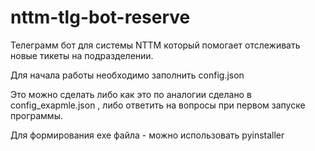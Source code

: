 # nttm-tlg-bot-reserve
Телеграмм бот для системы NTTM который помогает отслеживать новые тикеты на подразделении.

Для начала работы необходимо заполнить config.json

Это можно сделать либо как это по аналогии сделано в config_exapmle.json , либо 
 ответить на вопросы при первом запуске программы.
 
Для формирования exe файла - можно использовать pyinstaller 
